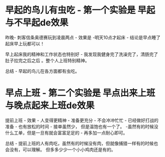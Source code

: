

# 早起的鸟儿有虫吃 - 第一个实验是 早起与不早起de效果

昨晚- 刺客信条奥德赛玩到凌晨两点 - 效果是 -明天10点才起床 - 结论是早点睡了起床早上玩都可以！

早上起床我的精神和工作状态也特别好 - 我发现我健身完了洗澡完了，清肠完了肚子拉完之后之后 。整个人上班特别精神。

总结 - 早起的鸟儿在各方面都有虫吃。

# 早点上班 - 第二个实验是 早点出来上班与晚点起来上班de效果
 
提前上班 - 效果 - 人变得更精神 - 准备更充分 - 不会冲冲忙忙 - 已经做好打战的准备 - 也有放松的时间 - 接单虽然少， 但是温饱也有一个了。  -虽然有的时候没什么工单，但是一旦有就会富富足足的 - 再多加一点耐心即可。 

总结 - 提前上班的人有肉吃，虽然有的时候没有肉，但就像捕猎一样有的时候也会没有，可以理解。 但多多少少一个小小鸡肉还是有的。

